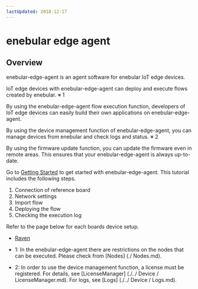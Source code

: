 ```yaml
---
lastUpdated: 2018-12-17
---
```


# enebular edge agent

## Overview

enebular-edge-agent is an agent software for enebular IoT edge devices.

IoT edge devices with enebular-edge-agent can deploy and execute flows created by enebular. ※ 1

By using the enebular-edge-agent flow execution function, developers of IoT edge devices can easily build their own applications on enebular-edge-agent.

By using the device management function of enebular-edge-agent, you can manage devices from enebular and check logs and status. ※ 2

By using the firmware update function, you can update the firmware
even in remote areas. This ensures that your enebular-edge-agent is always up-to-date.

Go to [Getting Started](./GettingStarted.md) to get started with enebular-edge-agent. This tutorial includes the following steps.

1. Connection of reference board
1. Network settings
1. Import flow
1. Deploying the flow
1. Checking the execution log

Refer to the page below for each boards device setup.

- [Raven](./../Board/RAVEN.md)

* 1: In the enebular-edge-agent there are restrictions on the nodes that can be executed. Please check from [Nodes] (./ Nodes.md).

* 2: In order to use the device management function, a license must be registered. For details, see [LicenseManager] (./../ Device / LicenseManager.md). For logs, see [Logs] (./../ Device / Logs.md).
